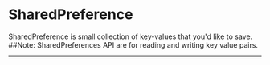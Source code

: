 # SharedPreference

SharedPreference is small collection of key-values that you'd like to save.
##Note: SharedPreferences API are for reading and writing key value pairs.
<hr />
